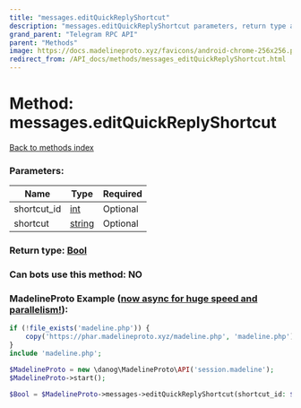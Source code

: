 ```yaml
---
title: "messages.editQuickReplyShortcut"
description: "messages.editQuickReplyShortcut parameters, return type and example"
grand_parent: "Telegram RPC API"
parent: "Methods"
image: https://docs.madelineproto.xyz/favicons/android-chrome-256x256.png
redirect_from: /API_docs/methods/messages_editQuickReplyShortcut.html
---
```

# Method: messages.editQuickReplyShortcut
[Back to methods index](index.html)



### Parameters:

| Name     |    Type       | Required |
|----------|---------------|----------|
|shortcut\_id|[int](/API_docs/types/int.html) | Optional|
|shortcut|[string](/API_docs/types/string.html) | Optional|


### Return type: [Bool](/API_docs/types/Bool.html)

### Can bots use this method: **NO**


### MadelineProto Example ([now async for huge speed and parallelism!](https://docs.madelineproto.xyz/docs/ASYNC.html)):


```php
if (!file_exists('madeline.php')) {
    copy('https://phar.madelineproto.xyz/madeline.php', 'madeline.php');
}
include 'madeline.php';

$MadelineProto = new \danog\MadelineProto\API('session.madeline');
$MadelineProto->start();

$Bool = $MadelineProto->messages->editQuickReplyShortcut(shortcut_id: $int, shortcut: 'string', );
```

